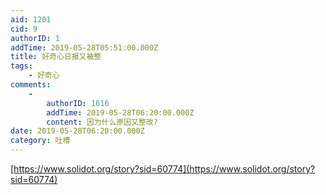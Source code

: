 ```yaml
---
aid: 1201
cid: 9
authorID: 1
addTime: 2019-05-28T05:51:00.000Z
title: 好奇心日报又被整
tags:
    - 好奇心
comments:
    -
        authorID: 1616
        addTime: 2019-05-28T06:20:00.000Z
        content: 因为什么原因又整改?
date: 2019-05-28T06:20:00.000Z
category: 吐槽
---
```


[https://www.solidot.org/story?sid=60774](https://www.solidot.org/story?sid=60774)

